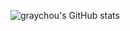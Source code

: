![graychou's GitHub stats](https://github-readme-stats.vercel.app/api?username=graychou&show_icons=true&theme=radical)
